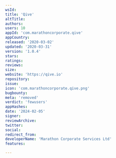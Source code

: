 ```yaml
---
wsId: 
title: 'Qive'
altTitle: 
authors: 
users: 10
appId: 'com.marathoncorporate.qive'
appCountry: 
released: '2020-03-02'
updated: '2020-03-31'
version: '1.0.4'
stars: 
ratings: 
reviews: 
size: 
website: 'https://qive.io'
repository: 
issue: 
icon: 'com.marathoncorporate.qive.png'
bugbounty: 
meta: 'removed'
verdict: 'fewusers'
appHashes: 
date: '2024-02-05'
signer: 
reviewArchive: 
twitter: 
social: 
redirect_from: 
developerName: 'Marathon Corporate Services Ltd'
features: 

---
```


